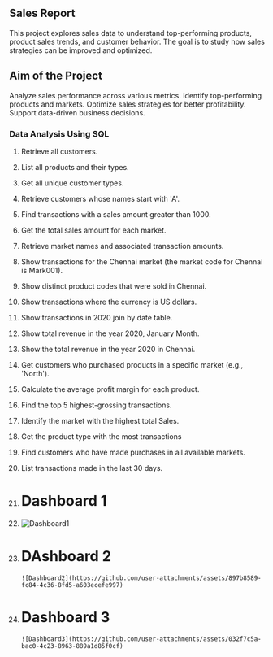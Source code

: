 ## Sales Report
This project explores sales data to understand top-performing products, product sales trends, and customer behavior. The goal is to study how sales strategies can be improved and optimized.

## Aim of the Project
Analyze sales performance across various metrics.
Identify top-performing products and markets.
Optimize sales strategies for better profitability.
Support data-driven business decisions.

### Data Analysis Using SQL
1.	Retrieve all customers.
2.	List all products and their types.
3.	Get all unique customer types.
4.	Retrieve customers whose names start with 'A'.
5.	Find transactions with a sales amount greater than 1000.
6.	Get the total sales amount for each market.
7.	Retrieve market names and associated transaction amounts.
8.	Show transactions for the Chennai market (the market code for Chennai is Mark001).
9.	Show distinct product codes that were sold in Chennai.
10.	Show transactions where the currency is US dollars.
11.	Show transactions in 2020 join by date table.
12.	Show total revenue in the year 2020, January Month.
13.	Show the total revenue in the year 2020 in Chennai.
14.	Get customers who purchased products in a specific market (e.g., 'North').
15.	Calculate the average profit margin for each product.
16.	Find the top 5 highest-grossing transactions.
17.	Identify the market with the highest total Sales.
18.	Get the product type with the most transactions
19.	Find customers who have made purchases in all available markets.
20.	List transactions made in the last 30 days.

21.	# Dashboard 1
22.	![Dashboard1](https://github.com/user-attachments/assets/727c875e-0e64-4b8c-971c-56c80b8e3a79)

23.	# DAshboard 2
        ![Dashboard2](https://github.com/user-attachments/assets/897b8589-fc84-4c36-8fd5-a603ecefe997)


24.	# Dashboard 3 
        ![Dashboard3](https://github.com/user-attachments/assets/032f7c5a-bac0-4c23-8963-889a1d85f0cf)


	




  
